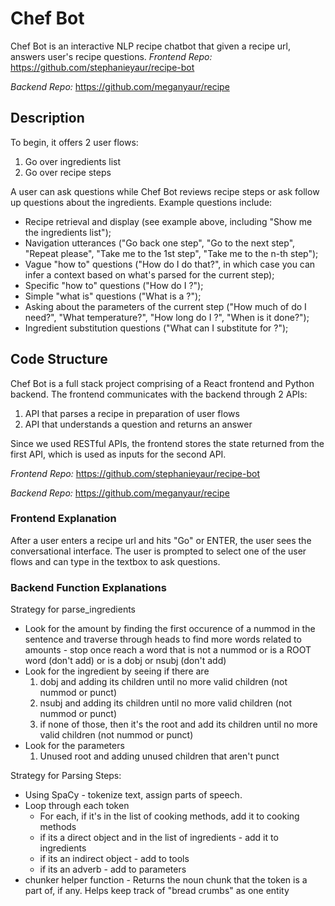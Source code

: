 # Chef Bot
Chef Bot is an interactive NLP recipe chatbot that given a recipe url, answers user's recipe questions. 
_Frontend Repo:_ https://github.com/stephanieyaur/recipe-bot

_Backend Repo:_ https://github.com/meganyaur/recipe

## Description
To begin, it offers 2 user flows: 
1. Go over ingredients list
2. Go over recipe steps

A user can ask questions while Chef Bot reviews recipe steps or ask follow up questions about the ingredients. Example questions include:
- Recipe retrieval and display (see example above, including "Show me the ingredients list");
- Navigation utterances ("Go back one step", "Go to the next step", "Repeat please", "Take me to the 1st step", "Take me to the n-th step");
- Vague "how to" questions ("How do I do that?", in which case you can infer a context based on what's parsed for the current step);
- Specific "how to" questions ("How do I <specific technique>?");
- Simple "what is" questions ("What is a <tool being mentioned>?");
- Asking about the parameters of the current step ("How much of <ingredient> do I need?", "What temperature?", "How long do I <specific technique>?", "When is it done?");
- Ingredient substitution questions ("What can I substitute for <ingredient>?");

## Code Structure
Chef Bot is a full stack project comprising of a React frontend and Python backend. The frontend communicates with the backend through 2 APIs:
1. API that parses a recipe in preparation of user flows
2. API that understands a question and returns an answer

Since we used RESTful APIs, the frontend stores the state returned from the first API, which is used as inputs for the second API.

_Frontend Repo:_ https://github.com/stephanieyaur/recipe-bot

_Backend Repo:_ https://github.com/meganyaur/recipe

### Frontend Explanation
After a user enters a recipe url and hits "Go" or ENTER, the user sees the conversational interface. The user is prompted to select one of the user flows and can type in the textbox to ask questions.

### Backend Function Explanations
Strategy for parse_ingredients
- Look for the amount by finding the first occurence of a nummod in the sentence and traverse through heads to find more words related to amounts - stop once reach a word that is not a nummod or is a ROOT word (don't add) or is a dobj or nsubj (don't add)
- Look for the ingredient by seeing if there are 
  1. dobj and adding its children until no more valid children (not nummod or punct)
  2. nsubj and adding its children until no more valid children (not nummod or punct)
  3. if none of those, then it's the root and add its children until no more valid children (not nummod or punct)
- Look for the parameters
  1. Unused root and adding unused children that aren't punct


Strategy for Parsing Steps:
 - Using SpaCy - tokenize text, assign parts of speech.
 - Loop through each token
      - For each, if it's in the list of cooking methods, add it to cooking methods
      - if its a direct object and in the list of ingredients - add it to ingredients
      - if its an indirect object - add to tools
      - if its an adverb - add to parameters
 - chunker helper function - Returns the noun chunk that the token is a part of, if any. Helps keep track of "bread crumbs" as one entity
